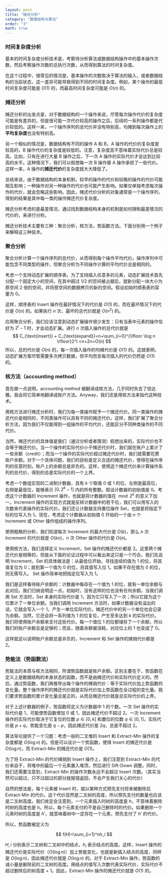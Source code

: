 ```yaml
---
layout: post
title: "摊还分析"
category: "数据结构与算法"
order: "3"
math: true
---
```


### 时间复杂度分析

基本的时间复杂度分析技术是，考察待分析算法或数据结构操作中的基本操作次数，然后考察操作次数的总执行次数，从而得到算法的时间复杂度。

在这个过程中，很常见的情况是，基本操作的次数取决于算法的输入，或者数据结构的当前状态，这一差异可能导致得到不同的时间复杂度。例如，某个操作的最低时间复杂度可能是 $O(1)$ 的，而最高时间复杂度可能是 $O(n)$ 的。

### 摊还分析

摊还分析的出发点是，对于数据结构的一个操作来说，尽管每次操作代价的复杂度可能是有差异的，但是很可能一次代价较高的操作之后，后续的一系列操作都是代价较低的。这样一来，一个操作序列的总代价并没有特别高，均摊到每次操作上的**平均复杂度**也没有特别高。

另一个相似的情况是，数据结构有不同的操作 A 和 B，A 操作的代价的复杂度是较高的，B 操作代价的复杂度是较低的。注意，复杂度高不意味着实际代价总是较高。比如，只有在进行大量 B 操作之后，下一次 A 操作的实际代价才会达到比较高的水平。这种情况下，我们可以假想每一次 B 操作替 A 操作承担了一些代价。这样一来，A 操作的**摊还代价**的复杂度就大大降低了。

总结来说，由于数据结构的本身机制，较早的操作的代价和较晚的操作的代价可能相互影响；一种操作对另一种操作的代价也可能产生影响。如果仅单独考虑每次操作的代价，就会忽略这些影响。因此，摊还代价分析的对象通常是一个操作序列，得到的结果是其中每一类的操作摊还代价复杂度。

摊还分析考虑的是最差情况，通过找到数据结构本身的机制是如何限制最差情况的代价的，来进行分析。

摊还分析技术主要有三种：聚合分析，核方法，势函数方法。下面分别用一个例子来解释这三种技术。

### 聚合分析

聚合分析计算一个操作序列的总代价，从而得到每个操作平均代价。操作序列中可能包含不同类型的操作，但聚合分析为不同操作计算的平均代价总是相同的。

考虑一个支持动态扩展的顺序表。为了支持插入任意多的元素，动态扩展技术首先分配一个固定大小的空间，在其中超过 1/2 的空间被占据后，就新分配一块大小为原空间 2 倍的空间，并将原空间的数据拷贝的新的空间。假设初始时顺表表的容量为 0。

这样，顺序表的 Insert 操作在最好情况下的代价是 $O(1)$ 的，而在最坏情况下的代价是 $O(n)$ 的。如果执行 $n$ 次，最坏的总代价就是 $O(n^2)$ 的。

应用聚合分析，我们应该注意到动态扩展操作很少发生：只有当表中元素的操作恰好为 $2^i-1$ 时，才会动态扩展。进行 $n$ 次插入操作的总代价就是
$$
C_{\text{insert}} + C_{\text{expand}}=n+\sum_{i=0}^{\lfloor \log n \rfloor}2^i <n+2n=O(n)
$$
所以，总的代价是 $O(n)$ 的，每一次插入操作的均摊代价是 $O(1)$ 的。这就表明，动态扩展方案尽管需要多次拷贝数据，但平均而言每次插入的代价仍然是 $O(1)$ 的。

### 核方法（accounting method）

首先做一点说明，accounting method 被翻译成核方法，几乎同时失去了信达雅。我会将它简单地翻译成账户方法。Anyway，我们还是用核方法来指代这种技术。

用核方法进行摊还分析时，我们为每一类操作赋予一个摊还代价。同一类操作的摊还代价是相同的，不同类操作可以具有不同的摊还代价。这样，我们扩展了聚合分析方法，因为我们不仅能得到一组操作的平均代价，还能区分不同种类操作的不同代价。

当然，摊还代价的具体值是我们（通过分析或者猜测）假想出来的，实际代价也不会等于摊还代价。当一个操作的实际代价小于摊还代价时，我们就在账户上累计了一些余额（credit）；而当一个操作的实际代价超过摊还代价时，我们就需要花费账户余额。对于一个具体问题，我们的目标是定义合适的摊还代价，使得在操作序列的任意时刻，账户上的余额总是非负的。这样，使用这个摊还代价来计算操作系列的总代价，得到的总是实际代价的一个上界。

考虑一个数组实现的二进制计数器，具有 $k$ 个取值 0 或 1 的位，左侧是最高位，右侧是最低位，能够表示 $[0, 2^k-1]$ 内的所有整数。假设计数器的初始值是 0。考虑这个计数器的 Increment 操作，也就是将计数器的值在 $\bmod 2^k$ 的意义下加一。Increment 操作的实现方式就是反转计数器中的若干位，我们可以用写入的次数来代表操作的实际代价。我们还让计数器支持置位操作 Set，也就是将指定下标的位写入为 1。现在，考虑这个计数器从初始值 0 开始的一个由 $n$ 个 Increment 或 Other 操作组成的操作序列。

使用粗略的分析，我们知道每次 Increment 的最大代价是 $O(k)$，那么 $n$ 次 Increment 的代价就是 $O(kn)$，$n$ 次 Other 操作的代价是 $O(n)$。

使用核方法，我们选择定义 Increment，Set 操作的摊还代价都是 2。这里两个摊还代价是相等的，但是从下面的论证过程中可以看出来这只是一个巧合。我们先说明 Increment，Set 的具体做法是：从最低位开始，寻找连续的值为 1 的位，将其值复位为 0；直到第一个值为 0 的位，将其值写入位 1。如果不存在值为 0 的位，则无需写入。 Set 操作简单地把指定位写入为 1。

我们是这样看待账户余额的：计数器中每存在一个值为 1 的位，就有一单位余额与此对应。我们归纳说明这一点。初始时，没有这样的位也没有任何余额。当我们调用 Set 方法时，Set 本身的实际代价是 1，因为它只写入了一次；所以它就为这个位累计了一单位余额。当我们调用 Increment 方法时，如果计数器没有溢出的话，它就会写入一个 1，产生一单位实际代价。摊还代价中的另一个单位也会记录为余额。当然，它还会将一系列值为 1 的位复位，产生至多达到 $k$ 的实际代价。我们将使用账户余额来支付这些代价。每一个值位 1 的位都储存了一个余额，所以我们的账户余额总是足够的；而且，随着余额被消耗，对应位上的 1 也变成了 0。

这样就足以说明账户余额总是非负的，Increment 和 Set 操作的摊销代价都是 2。

### 势能法（势函数法）

势能法的本质与核方法相同，所谓势函数就是账户余额。区别主要在于，势函数在定义上是数据结构的本身状态的函数，而不是由摊还代价和实际代价定义的。然后，通过势函数，我们再推导出每个操作的摊销代价：等于实际代价加上势函数的变化量。整个操作序列的摊还代价就是实际代价加上势函数在全过程的变化量。我们要求势函数的累计变化量总是正的，从而总摊还代价就是总实际代价的上界。

对于上述计数器的例子，势函数将定义为计数器中 1 的个数。一次 Set 操作的实际代价是 1，可能使势函数增加 0 或 1，因此摊还代价不超过 2。一次 Increment 操作的实际代价取决于它复位的位数 $p\in[0, k]$ 和置位的位数 $q\in [0, 1]$，实际代价是 $p+q$，势能变化是 $q-p$，因此摊还代价是 $2q$，总是不超过 2。

算法导论提供了一个习题：考虑一般的二叉堆的 Insert 和 Extract-Min 操作的复杂度都是 $O(\log n)$ 的。但是可以设计一个势函数，使得 Insert 的摊还代价是 $O(\log n)$，而 Extract-Min 的摊还代价是 $O(1)$。

为了将 Extract-Min 的代价摊销到 Insert 操作上，我们注意到 Extract-Min 的代价来自于，将堆中的最后一个元素置入堆顶，然后进行 Sift-Down 调整。同时，我们还需要注意到，Extract-Min 的操作次数永远不会超过 Insert 次数。（其实当然可以超过，只不过超过的部分就报错返回，不会产生我们关心的代价） 

自然的想法是，每个元素被 Insert 时，就以某种方式预先支付将来被删除后 Extract-Min 的代价。这个代价显然是二叉树的高度，所以预先支付的数量也应该是二叉树高度。我们肯定会注意到，一个元素插入时树的高度是 $h$，不意味着删除时树的高度也是 $h$。所以，每个元素支付的不是自己删除时的代价。如果删除一个元素时树的高度是 $h'$，就意味着树中一定存在一个元素，预先支付了 $h'$ 的代价。

所以，势函数被定义为 

$$
f(H)=\sum_{i=1}^nh_i
$$

$H, i$ 分别表示二叉树和二叉树中的结点，$h_i$ 表示结点的高度。这样，Insert 操作的摊还代价是实际代价（$O(\log n)$）加上势能变化，也就是新插入结点的高度，同样是 $O(\log n)$，因此摊还代价就是 $O(\log n)$ 的。对于 Extract-Min 操作，势函数的减小量是删除前的二叉树的高度。用结点的值写入次数代表实际代价，实际代价不超过删除后的树高度 + 1。因此，Extract-Min 操作的摊还代价就是 $O(1)$ 的。